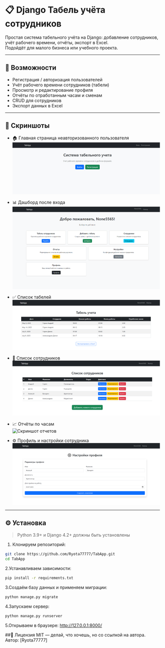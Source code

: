 # 📋 Django Табель учёта сотрудников

Простая система табельного учёта на Django: добавление сотрудников, учёт рабочего времени, отчёты, экспорт в Excel.  
Подойдёт для малого бизнеса или учебного проекта.

---

## 🧩 Возможности

- Регистрация / авторизация пользователей
- Учёт рабочего времени сотрудников (табели)
- Просмотр и редактирование профиля
- Отчёты по отработанным часам и сменам
- CRUD для сотрудников
- Экспорт данных в Excel

---

## 📸 Скриншоты

- 🏠 Главная страница неавторизованного пользователя  
 ![Скриншот Главной страницы](https://github.com/Ryota77777/TabApp/blob/main/templates/main.jpg?raw=true)

- 📊 Дашборд после входа  
  ![Скриншот дашборда](https://github.com/Ryota77777/TabApp/blob/main/templates/dash.png?raw=true)

- ✅ Список табелей  
  ![Скриншот табелей](https://github.com/Ryota77777/TabApp/blob/main/templates/tabel.png?raw=true)

- 👷 Список сотрудников  
  ![Скриншот списка сотрудников](https://github.com/Ryota77777/TabApp/blob/main/templates/employee.png?raw=true)

- 📈 Отчёты по часам  
  ![Скриншот отчетов](https://github.com/Ryota77777/TabApp/blob/main/Assets/otcheti.png?raw=true)

- ⚙️ Профиль и настройки сотрудника  
  ![Скриншот настроек и профиля](https://github.com/Ryota77777/TabApp/blob/main/templates/settings.png?raw=true)

---

## ⚙️ Установка

> Python 3.9+ и Django 4.2+ должны быть установлены

1. Клонируем репозиторий:

```bash
git clone https://github.com/Ryota77777/TabApp.git
cd TabApp
```

2.Устанавливаем зависимости:
```bash
pip install -r requirements.txt
```
3.Создаём базу данных и применяем миграции:
```bash
python manage.py migrate
```
4.Запускаем сервер:
```bash
python manage.py runserver
```
5.Открываем в браузере:
http://127.0.0.1:8000/

##📜 Лицензия
MIT — делай, что хочешь, но со ссылкой на автора.
Автор: [Ryota77777]
